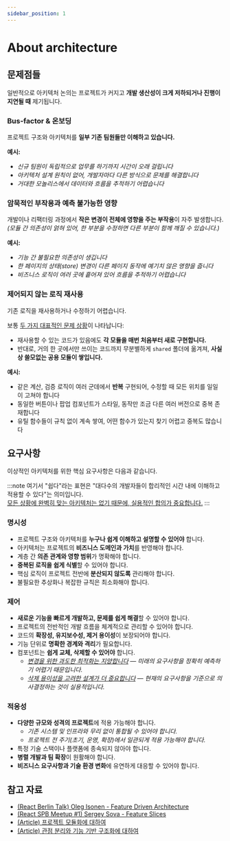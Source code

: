 ```yaml
---
sidebar_position: 1
---
```


# About architecture

## 문제점들

일반적으로 아키텍처 논의는 프로젝트가 커지고 **개발 생산성이 크게 저하되거나 진행이 지연될 때** 제기됩니다.

### Bus-factor & 온보딩

프로젝트 구조와 아키텍처를 **일부 기존 팀원들만 이해하고 있습니다.**

**예시:**

- *신규 팀원이 독립적으로 업무를 하기까지 시간이 오래 걸립니다*
- *아키텍처 설계 원칙이 없어, 개발자마다 다른 방식으로 문제를 해결합니다*
- *거대한 모놀리스에서 데이터와 흐름을 추적하기 어렵습니다*


### 암묵적인 부작용과 예측 불가능한 영향

개발이나 리팩터링 과정에서 **작은 변경이 전체에 영향을 주는 부작용**이 자주 발생합니다.  
*(모듈 간 의존성이 얽혀 있어, 한 부분을 수정하면 다른 부분이 함께 깨질 수 있습니다.)*

**예시:**

- *기능 간 불필요한 의존성이 생깁니다*
- *한 페이지의 상태(store) 변경이 다른 페이지 동작에 예기치 않은 영향을 줍니다*
- *비즈니스 로직이 여러 곳에 흩어져 있어 흐름을 추적하기 어렵습니다*


### 제어되지 않는 로직 재사용

기존 로직을 재사용하거나 수정하기 어렵습니다.  

보통 [두 가지 대표적인 문제 상황](https://github.com/feature-sliced/documentation/discussions/14)이 나타납니다:

- 재사용할 수 있는 코드가 있음에도 **각 모듈을 매번 처음부터 새로 구현합니다.**  
- 반대로, 거의 한 곳에서만 쓰이는 코드까지 무분별하게 `shared` 폴더에 옮겨져, **사실상 쓸모없는 공용 모듈이 쌓입니다.**

**예시:**

- 같은 계산, 검증 로직이 여러 군데에서 **반복** 구현되어, 수정할 때 모든 위치를 일일이 고쳐야 합니다
- 동일한 버튼이나 팝업 컴포넌트가 스타일, 동작만 조금 다른 여러 버전으로 중복 존재합니다
- 유틸 함수들이 규칙 없이 계속 쌓여, 어떤 함수가 있는지 찾기 어렵고 중복도 많습니다


## 요구사항

이상적인 아키텍처를 위한 핵심 요구사항은 다음과 같습니다.

:::note
여기서 "쉽다"라는 표현은 "대다수의 개발자들이 합리적인 시간 내에 이해하고 적용할 수 있다"는 의미입니다.  
[모든 상황에 완벽히 맞는 아키텍처는 없기 때문에, 실용적인 합의가 중요합니다.](/docs/about/mission#limitations)
:::

### 명시성

- 프로젝트 구조와 아키텍처를 **누구나 쉽게 이해하고 설명할 수 있어야** 합니다.
- 아키텍처는 프로젝트의 **비즈니스 도메인과 가치**를 반영해야 합니다.
- 계층 간 **의존 관계와 영향 범위**가 명확해야 합니다.
- **중복된 로직을 쉽게 식별**할 수 있어야 합니다.
- 핵심 로직이 프로젝트 전반에 **분산되지 않도록** 관리해야 합니다.
- 불필요한 추상화나 복잡한 규칙은 최소화해야 합니다.

### 제어

- **새로운 기능을 빠르게 개발하고, 문제를 쉽게 해결**할 수 있어야 합니다.
- 프로젝트의 전반적인 개발 흐름을 체계적으로 관리할 수 있어야 합니다.
- 코드의 **확장성, 유지보수성, 제거 용이성**이 보장되어야 합니다.
- 기능 단위로 **명확한 경계와 격리**가 필요합니다.
- 컴포넌트는 **쉽게 교체, 삭제할 수 있어야** 합니다.
  - *[변경을 위한 과도한 최적화는 지양합니다][ext-kof-not-modification] — 미래의 요구사항을 정확히 예측하기 어렵기 때문입니다.*
  - *[삭제 용이성을 고려한 설계가 더 중요합니다][ext-kof-but-removing] — 현재의 요구사항을 기준으로 의사결정하는 것이 실용적입니다.*

### 적응성

- **다양한 규모와 성격의 프로젝트**에 적용 가능해야 합니다.
  - *기존 시스템 및 인프라와 무리 없이 통합될 수 있어야 합니다.*
  - *프로젝트 전 주기(초기, 운영, 확장)에서 일관되게 적용 가능해야 합니다.*
- 특정 기술 스택이나 플랫폼에 종속되지 않아야 합니다.
- **병렬 개발과 팀 확장**이 원활해야 합니다.
- **비즈니스 요구사항과 기술 환경 변화**에 유연하게 대응할 수 있어야 합니다.

## 참고 자료

- [(React Berlin Talk) Oleg Isonen - Feature Driven Architecture][ext-kof]
- [(React SPB Meetup #1) Sergey Sova - Feature Slices][ext-slices-spb]
- [(Article) 프로젝트 모듈화에 대하여][ext-medium]
- [(Article) 관점 분리와 기능 기반 구조화에 대하여][ext-ryanlanciaux]

[ext-kof-not-modification]: https://youtu.be/BWAeYuWFHhs?t=1631
[ext-kof-but-removing]: https://youtu.be/BWAeYuWFHhs?t=1666

[ext-slices-spb]: https://t.me/feature_slices
[ext-kof]: https://youtu.be/BWAeYuWFHhs
[ext-medium]: https://alexmngn.medium.com/why-react-developers-should-modularize-their-applications-d26d381854c1
[ext-ryanlanciaux]: https://ryanlanciaux.com/blog/2017/08/20/a-feature-based-approach-to-react-development/
